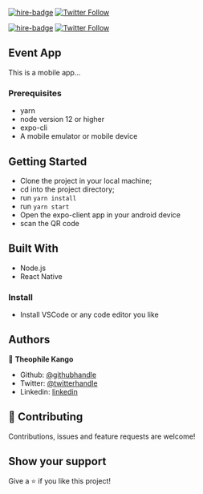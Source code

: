 [![hire-badge](https://img.shields.io/badge/Consult%20Nelson-Click%20to%20Contact-brightgreen)](mailto:nelson@futurix.co) [![Twitter Follow](https://img.shields.io/twitter/follow/nelsonkamga?label=Follow%20Nelson%20on%20Twitter&style=social)](https://twitter.com/nelsonkamga)

[![hire-badge](https://img.shields.io/badge/Consult%20Theophile-Click%20to%20Contact-brightgreen)](mailto:theophile@futurix.co) [![Twitter Follow](https://img.shields.io/twitter/follow/Theophadh?label=Follow%20Theophile%20on%20Twitter&style=social)](https://twitter.com/Theophadh)

## Event App

This is a mobile app...

### Prerequisites

- yarn
- node version 12 or higher
- expo-cli
- A mobile emulator or mobile device

## Getting Started

- Clone the project in your local machine;
- cd into the project directory;
- run `yarn install`
- run `yarn start`
- Open the expo-client app in your android device
- scan the QR code

## Built With

- Node.js
- React Native

### Install

- Install VSCode or any code editor you like

## Authors

👤 **Theophile Kango**

- Github: [@githubhandle](https://github.com/Theophile-Kango)
- Twitter: [@twitterhandle](https://twitter.com/Theophadh)
- Linkedin: [linkedin](https://www.linkedin.com/in/theophile-kango)

## 🤝 Contributing

Contributions, issues and feature requests are welcome!

## Show your support

Give a ⭐️ if you like this project!
